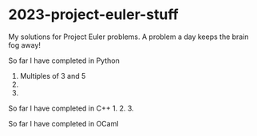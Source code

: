 # 2023-project-euler-stuff
My solutions for Project Euler problems. A problem a day keeps the brain fog away!

So far I have completed in Python
1. Multiples of 3 and 5
2. 
3.


So far I have completed in C++
1.
2.
3.


So far I have completed in OCaml
